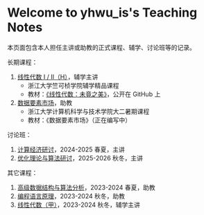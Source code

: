 # Welcome to yhwu_is's Teaching Notes

本页面包含本人担任主讲或助教的正式课程、辅学、讨论班等的记录。

长期课程：

1. [线性代数 I / II（H）](./math/linear_algebra/index.md)，辅学主讲
    - 浙江大学竺可桢学院辅学精品课程
    - 教材：[《线性代数：未竟之美》](https://github.com/yhwu-is/Linear-Algebra-Left-Undone)，公开在 GitHub 上
2. [数据要素市场](./ec/data_market/intro.md)，助教
    - 浙江大学计算机科学与技术学院大二暑期课程
    - 教材：《数据要素市场》（正在编写中）

讨论班：

1. [计算经济研讨](./ec/seminar/25sp.md)，2024-2025 春夏，主讲
2. [优化理论与算法研讨](./ec/seminar/25fa.md)，2025-2026 秋冬，主讲

其它课程：

1. [高级数据结构与算法分析](./tcs/ads/ads.md)，2023-2024 春夏，助教
2. [编程语言原理](./tcs/pfpl/lambda.md)，2023-2024 秋冬，助教
3. [线性代数（甲）](./math/linear_algebra/index.md)，2023-2024 秋冬，辅学主讲